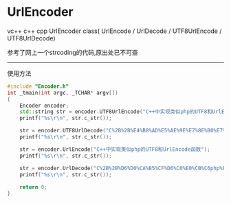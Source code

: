 # UrlEncoder
vc++ c++ cpp UrlEncoder class( UrlEncode / UrlDecode / UTF8UrlEncode / UTF8UrlDecode)

参考了网上一个strcoding的代码,原出处已不可查

----------------
使用方法

```c++
#include "Encoder.h"
int _tmain(int argc, _TCHAR* argv[])
{
	Encoder encoder;
	std::string str = encoder.UTF8UrlEncode("C++中实现类似php的UTF8和UrlEncode函数");
	printf("%s\r\n", str.c_str());

	str = encoder.UTF8UrlDecode("C%2B%2B%E4%B8%AD%E5%AE%9E%E7%8E%B0%E7%B1%BB%E4%BC%BCphp%E7%9A%84UTF8%E5%92%8CUrlEncode%E5%87%BD%E6%95%B0");
	printf("%s\r\n", str.c_str());

	str = encoder.UrlEncode("C++中实现类似php的UTF8和UrlEncode函数");
	printf("%s\r\n", str.c_str());

	str = encoder.UrlDecode("C%2B%2B%D6%D0%CA%B5%CF%D6%C0%E0%CB%C6php%B5%C4UTF8%BA%CDUrlEncode%BA%AF%CA%FD");
	printf("%s\r\n", str.c_str());
	
	return 0;
}

```
